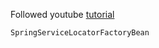 Followed youtube [tutorial](https://www.youtube.com/watch?v=dO3jN9CkwWI&t=341s)

`SpringServiceLocatorFactoryBean`
